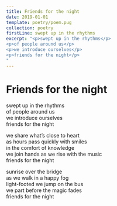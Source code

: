 ```yaml
---
title: Friends for the night
date: 2019-01-01
template: poetry/poem.pug
collection: poetry
firstLine: swept up in the rhythms
excerpt: "<p>swept up in the rhythms</p>
<p>of people around us</p>
<p>we introduce ourselves</p>
<p>friends for the night</p>
"
---
```


# Friends for the night

swept up in the rhythms  
of people around us  
we introduce ourselves  
friends for the night  

we share what’s close to heart  
as hours pass quickly with smiles  
in the comfort of knowledge  
we join hands as we rise with the music  
friends for the night  

sunrise over the bridge  
as we walk in a happy fog  
light-footed we jump on the bus  
we part before the magic fades  
friends for the night  

